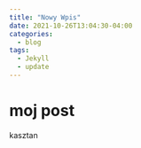 ```yaml
---
title: "Nowy Wpis"
date: 2021-10-26T13:04:30-04:00
categories:
  - blog
tags:
  - Jekyll
  - update
---
```

# moj post
kasztan
